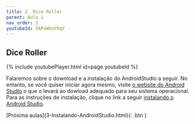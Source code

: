 ```yaml
---
title: 2. Dice Roller
parent: Aula 1
nav_order: 2
youtubeId: TAPxWVoYhqY
---
```


## Dice Roller

{% include youtubePlayer.html id=page.youtubeId %}

Falaremos sobre o download e a instalação do AndroidStudio a seguir. 
No entanto, se você quiser iniciar agora mesmo, visite [o website do Android Studio](https://developer.android.com/studio/) o que o levará ao dowload adequado para seu sistema operacional.
Para as instruções de instalação, clique no link a seguir [instalando o Android Studio](https://developer.android.com/studio/install).

<span class="fs-3 float-right">
[Próxima aulas](3-Instalando-AndroidStudio.html){: .btn }
</span>
